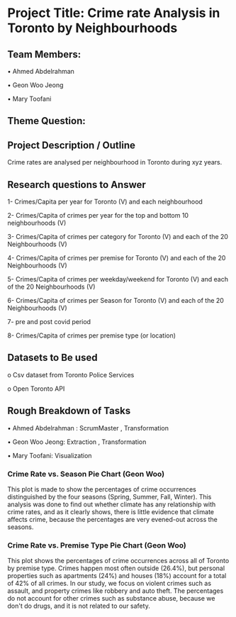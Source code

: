 
# Project Title: Crime rate Analysis in Toronto by Neighbourhoods 

## Team Members:

•	Ahmed Abdelrahman

•	Geon Woo Jeong

•	Mary Toofani

## Theme Question: 

### 

##	Project Description / Outline

Crime rates are analysed per neighbourhood in Toronto during xyz years.

## Research questions to Answer

1- Crimes/Capita per year for Toronto (V) and each neighbourhood

2- Crimes/Capita of crimes per year for the top and bottom 10 neighbourhoods (V)

3- Crimes/Capita of crimes per category for Toronto (V) and each of the 20 Neighbourhoods (V)

4- Crimes/Capita of crimes per premise for Toronto (V) and each of the 20 Neighbourhoods (V)

5- Crimes/Capita of crimes per weekday/weekend for Toronto (V) and each of the 20 Neighbourhoods (V)

6- Crimes/Capita of crimes per Season for Toronto (V) and each of the 20 Neighbourhoods (V)

7- pre and post covid period

8- Crimes/Capita of crimes per premise type (or location)


##	Datasets to Be used

o	Csv dataset from Toronto Police Services

o	Open Toronto API

## Rough Breakdown of Tasks

•	Ahmed Abdelrahman : ScrumMaster , Transformation

•	Geon Woo Jeong: Extraction , Transformation

•	Mary Toofani: Visualization


### Crime Rate vs. Season Pie Chart (Geon Woo) 
This plot is made to show the percentages of crime occurrences distinguished by the four seasons (Spring, Summer, Fall, Winter). This analysis was done to find out whether climate has any relationship with crime rates, and as it clearly shows, there is little evidence that climate affects crime, because the percentages are very evened-out across the seasons. 

### Crime Rate vs. Premise Type Pie Chart (Geon Woo)
This plot shows the percentages of crime occurrences across all of Toronto by premise type. Crimes happen most often outside (26.4%), but personal properties such as apartments (24%) and houses (18%) account for a total of 42% of all crimes. In our study, we focus on violent crimes such as assault, and property crimes like robbery and auto theft. The percentages do not account for other crimes such as substance abuse, because we don't do drugs, and it is not related to our safety. 
